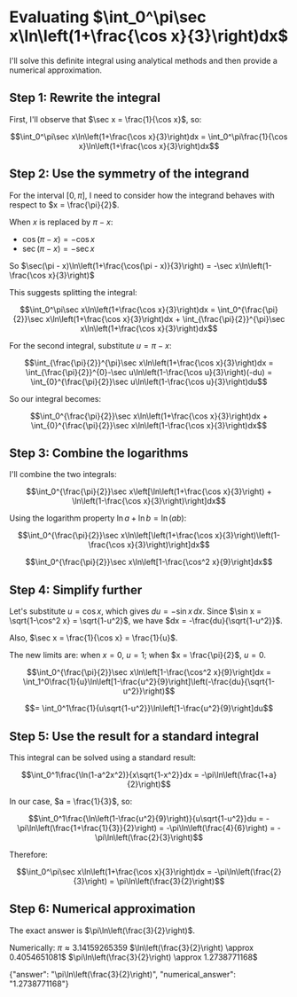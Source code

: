 # Evaluating $\int_0^\pi\sec x\ln\left(1+\frac{\cos x}{3}\right)dx$

I'll solve this definite integral using analytical methods and then provide a numerical approximation.

## Step 1: Rewrite the integral

First, I'll observe that $\sec x = \frac{1}{\cos x}$, so:

$$\int_0^\pi\sec x\ln\left(1+\frac{\cos x}{3}\right)dx = \int_0^\pi\frac{1}{\cos x}\ln\left(1+\frac{\cos x}{3}\right)dx$$

## Step 2: Use the symmetry of the integrand

For the interval $[0, \pi]$, I need to consider how the integrand behaves with respect to $x = \frac{\pi}{2}$.

When $x$ is replaced by $\pi - x$:
- $\cos(\pi - x) = -\cos x$
- $\sec(\pi - x) = -\sec x$

So $\sec(\pi - x)\ln\left(1+\frac{\cos(\pi - x)}{3}\right) = -\sec x\ln\left(1-\frac{\cos x}{3}\right)$

This suggests splitting the integral:

$$\int_0^\pi\sec x\ln\left(1+\frac{\cos x}{3}\right)dx = \int_0^{\frac{\pi}{2}}\sec x\ln\left(1+\frac{\cos x}{3}\right)dx + \int_{\frac{\pi}{2}}^{\pi}\sec x\ln\left(1+\frac{\cos x}{3}\right)dx$$

For the second integral, substitute $u = \pi - x$:

$$\int_{\frac{\pi}{2}}^{\pi}\sec x\ln\left(1+\frac{\cos x}{3}\right)dx = \int_{\frac{\pi}{2}}^{0}-\sec u\ln\left(1-\frac{\cos u}{3}\right)(-du) = \int_{0}^{\frac{\pi}{2}}\sec u\ln\left(1-\frac{\cos u}{3}\right)du$$

So our integral becomes:

$$\int_0^{\frac{\pi}{2}}\sec x\ln\left(1+\frac{\cos x}{3}\right)dx + \int_{0}^{\frac{\pi}{2}}\sec x\ln\left(1-\frac{\cos x}{3}\right)dx$$

## Step 3: Combine the logarithms

I'll combine the two integrals:

$$\int_0^{\frac{\pi}{2}}\sec x\left[\ln\left(1+\frac{\cos x}{3}\right) + \ln\left(1-\frac{\cos x}{3}\right)\right]dx$$

Using the logarithm property $\ln a + \ln b = \ln(ab)$:

$$\int_0^{\frac{\pi}{2}}\sec x\ln\left[\left(1+\frac{\cos x}{3}\right)\left(1-\frac{\cos x}{3}\right)\right]dx$$

$$\int_0^{\frac{\pi}{2}}\sec x\ln\left[1-\frac{\cos^2 x}{9}\right]dx$$

## Step 4: Simplify further

Let's substitute $u = \cos x$, which gives $du = -\sin x \, dx$. 
Since $\sin x = \sqrt{1-\cos^2 x} = \sqrt{1-u^2}$, we have $dx = -\frac{du}{\sqrt{1-u^2}}$.

Also, $\sec x = \frac{1}{\cos x} = \frac{1}{u}$.

The new limits are: when $x = 0$, $u = 1$; when $x = \frac{\pi}{2}$, $u = 0$.

$$\int_0^{\frac{\pi}{2}}\sec x\ln\left[1-\frac{\cos^2 x}{9}\right]dx = \int_1^0\frac{1}{u}\ln\left[1-\frac{u^2}{9}\right]\left(-\frac{du}{\sqrt{1-u^2}}\right)$$

$$= \int_0^1\frac{1}{u\sqrt{1-u^2}}\ln\left[1-\frac{u^2}{9}\right]du$$

## Step 5: Use the result for a standard integral

This integral can be solved using a standard result:

$$\int_0^1\frac{\ln(1-a^2x^2)}{x\sqrt{1-x^2}}dx = -\pi\ln\left(\frac{1+a}{2}\right)$$

In our case, $a = \frac{1}{3}$, so:

$$\int_0^1\frac{\ln\left(1-\frac{u^2}{9}\right)}{u\sqrt{1-u^2}}du = -\pi\ln\left(\frac{1+\frac{1}{3}}{2}\right) = -\pi\ln\left(\frac{4}{6}\right) = -\pi\ln\left(\frac{2}{3}\right)$$

Therefore:

$$\int_0^\pi\sec x\ln\left(1+\frac{\cos x}{3}\right)dx = -\pi\ln\left(\frac{2}{3}\right) = \pi\ln\left(\frac{3}{2}\right)$$

## Step 6: Numerical approximation

The exact answer is $\pi\ln\left(\frac{3}{2}\right)$.

Numerically:
$\pi \approx 3.14159265359$
$\ln\left(\frac{3}{2}\right) \approx 0.4054651081$
$\pi\ln\left(\frac{3}{2}\right) \approx 1.2738771168$

{"answer": "\pi\ln\left(\frac{3}{2}\right)", "numerical_answer": "1.2738771168"}
